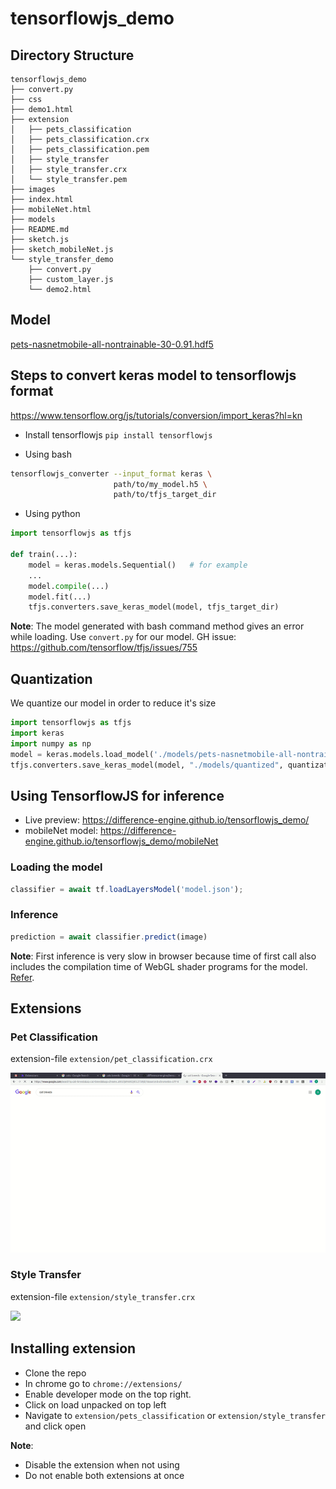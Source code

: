 # tensorflowjs_demo

## Directory Structure

```
tensorflowjs_demo
├── convert.py
├── css
├── demo1.html
├── extension
│   ├── pets_classification
│   ├── pets_classification.crx
│   ├── pets_classification.pem
│   ├── style_transfer
│   ├── style_transfer.crx
│   └── style_transfer.pem
├── images
├── index.html
├── mobileNet.html
├── models
├── README.md
├── sketch.js
├── sketch_mobileNet.js
└── style_transfer_demo
    ├── convert.py
    ├── custom_layer.js
    └── demo2.html

```

## Model
[pets-nasnetmobile-all-nontrainable-30-0.91.hdf5](https://drive.google.com/file/d/1YW1SQ0C3Qb8bDSYzcwgC1kcBF_lb9716/view?usp=sharing_eip&ts=5c877267)


## Steps to convert keras model to tensorflowjs format
https://www.tensorflow.org/js/tutorials/conversion/import_keras?hl=kn
- Install tensorflowjs
`pip install tensorflowjs`

- Using bash
```bash
tensorflowjs_converter --input_format keras \
                       path/to/my_model.h5 \
                       path/to/tfjs_target_dir
```

- Using python
```python
import tensorflowjs as tfjs

def train(...):
    model = keras.models.Sequential()   # for example
    ...
    model.compile(...)
    model.fit(...)
    tfjs.converters.save_keras_model(model, tfjs_target_dir)
```

**Note**: The model generated with bash command method gives an error
while loading. Use `convert.py` for our model.
GH issue: https://github.com/tensorflow/tfjs/issues/755

## Quantization
We quantize our model in order to reduce it's size
```python
import tensorflowjs as tfjs
import keras
import numpy as np
model = keras.models.load_model('./models/pets-nasnetmobile-all-nontrainable-30-0.91.hdf5')
tfjs.converters.save_keras_model(model, "./models/quantized", quantization_dtype=np.uint8)
```


## Using TensorflowJS for inference
- Live preview: https://difference-engine.github.io/tensorflowjs_demo/
- mobileNet model: https://difference-engine.github.io/tensorflowjs_demo/mobileNet 
### Loading the model
```javascript
classifier = await tf.loadLayersModel('model.json');
```
### Inference
```javascript
prediction = await classifier.predict(image)
```
**Note**: First inference is very slow in browser because time of first call also includes the compilation time of WebGL shader programs for the model. [Refer](https://github.com/tensorflow/tfjs-converter#faq).


## Extensions

### Pet Classification
extension-file `extension/pet_classification.crx`

<img src="images/pet_demo.gif">

### Style Transfer

extension-file `extension/style_transfer.crx`

<img src="images/style_demo.gif">


## Installing extension

- Clone the repo
- In chrome go to `chrome://extensions/`
- Enable developer mode on the top right.
- Click on load unpacked on top left
- Navigate to `extension/pets_classification` or `extension/style_transfer` and click open

**Note**: 
- Disable the extension when not using
- Do not enable both extensions at once
